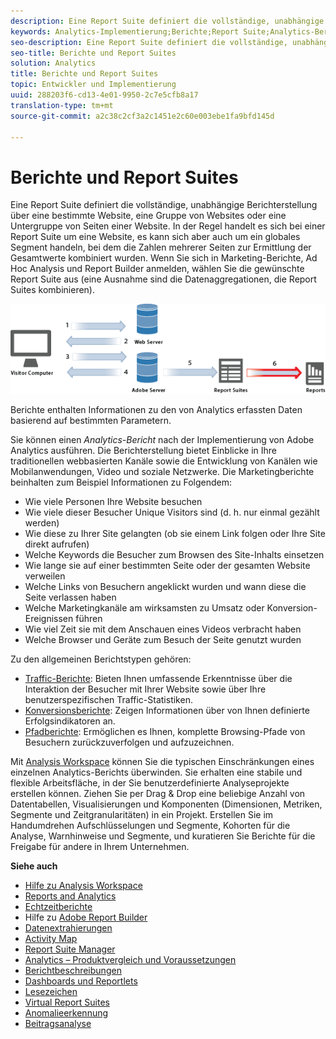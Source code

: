 ```yaml
---
description: Eine Report Suite definiert die vollständige, unabhängige Berichterstellung über eine bestimmte Website, eine Gruppe von Websites oder eine Untergruppe von Seiten einer Website. In der Regel handelt es sich bei einer Report Suite um eine Website, es kann sich aber auch um ein globales Segment handeln, bei dem die Zahlen mehrerer Seiten zur Ermittlung der Gesamtwerte kombiniert wurden. Wenn Sie sich in Marketing-Berichte, Ad Hoc Analysis und Report Builder anmelden, wählen Sie die gewünschte Report Suite aus (eine Ausnahme sind die Datenaggregationen, die Report Suites kombinieren).
keywords: Analytics-Implementierung;Berichte;Report Suite;Analytics-Bericht;globales Segment;Datenaggregationen;Datenaggregation;Report Suites kombinieren;Traffic;Konversion;Pfad
seo-description: Eine Report Suite definiert die vollständige, unabhängige Berichterstellung über eine bestimmte Website, eine Gruppe von Websites oder eine Untergruppe von Seiten einer Website. In der Regel handelt es sich bei einer Report Suite um eine Website, es kann sich aber auch um ein globales Segment handeln, bei dem die Zahlen mehrerer Seiten zur Ermittlung der Gesamtwerte kombiniert wurden. Wenn Sie sich in Marketing-Berichte, Ad Hoc Analysis und Report Builder anmelden, wählen Sie die gewünschte Report Suite aus (eine Ausnahme sind die Datenaggregationen, die Report Suites kombinieren).
seo-title: Berichte und Report Suites
solution: Analytics
title: Berichte und Report Suites
topic: Entwickler und Implementierung
uuid: 288203f6-cd13-4e01-9950-2c7e5cfb8a17
translation-type: tm+mt
source-git-commit: a2c38c2cf3a2c1451e2c60e003ebe1fa9bfd145d

---
```



# Berichte und Report Suites

Eine Report Suite definiert die vollständige, unabhängige Berichterstellung über eine bestimmte Website, eine Gruppe von Websites oder eine Untergruppe von Seiten einer Website. In der Regel handelt es sich bei einer Report Suite um eine Website, es kann sich aber auch um ein globales Segment handeln, bei dem die Zahlen mehrerer Seiten zur Ermittlung der Gesamtwerte kombiniert wurden. Wenn Sie sich in Marketing-Berichte, Ad Hoc Analysis und Report Builder anmelden, wählen Sie die gewünschte Report Suite aus (eine Ausnahme sind die Datenaggregationen, die Report Suites kombinieren).

![](assets/how-data-is-collected-6.png)

Berichte enthalten Informationen zu den von Analytics erfassten Daten basierend auf bestimmten Parametern.

Sie können einen *Analytics-Bericht* nach der Implementierung von Adobe Analytics ausführen. Die Berichterstellung bietet Einblicke in Ihre traditionellen webbasierten Kanäle sowie die Entwicklung von Kanälen wie Mobilanwendungen, Video und soziale Netzwerke. Die Marketingberichte beinhalten zum Beispiel Informationen zu Folgendem:

* Wie viele Personen Ihre Website besuchen
* Wie viele dieser Besucher Unique Visitors sind (d. h. nur einmal gezählt werden)
* Wie diese zu Ihrer Site gelangten (ob sie einem Link folgen oder Ihre Site direkt aufrufen)
* Welche Keywords die Besucher zum Browsen des Site-Inhalts einsetzen
* Wie lange sie auf einer bestimmten Seite oder der gesamten Website verweilen
* Welche Links von Besuchern angeklickt wurden und wann diese die Seite verlassen haben
* Welche Marketingkanäle am wirksamsten zu Umsatz oder Konversion-Ereignissen führen
* Wie viel Zeit sie mit dem Anschauen eines Videos verbracht haben
* Welche Browser und Geräte zum Besuch der Seite genutzt wurden

Zu den allgemeinen Berichtstypen gehören:

* [Traffic-Berichte](https://marketing.adobe.com/resources/help/en_US/reference/reports_traffic.html): Bieten Ihnen umfassende Erkenntnisse über die Interaktion der Besucher mit Ihrer Website sowie über Ihre benutzerspezifischen Traffic-Statistiken.
* [Konversionsberichte](https://marketing.adobe.com/resources/help/en_US/reference/reports_conversion.html): Zeigen Informationen über von Ihnen definierte Erfolgsindikatoren an.
* [Pfadberichte](https://marketing.adobe.com/resources/help/en_US/reference/reports_paths.html): Ermöglichen es Ihnen, komplette Browsing-Pfade von Besuchern zurückzuverfolgen und aufzuzeichnen.

Mit [Analysis Workspace](https://marketing.adobe.com/resources/help/en_US/analytics/analysis-workspace/) können Sie die typischen Einschränkungen eines einzelnen Analytics-Berichts überwinden. Sie erhalten eine stabile und flexible Arbeitsfläche, in der Sie benutzerdefinierte Analyseprojekte erstellen können. Ziehen Sie per Drag &amp; Drop eine beliebige Anzahl von Datentabellen, Visualisierungen und Komponenten (Dimensionen, Metriken, Segmente und Zeitgranularitäten) in ein Projekt. Erstellen Sie im Handumdrehen Aufschlüsselungen und Segmente, Kohorten für die Analyse, Warnhinweise und Segmente, und kuratieren Sie Berichte für die Freigabe für andere in Ihrem Unternehmen.

<p class="head"> <b>Siehe auch</b> </p>

* [Hilfe zu Analysis Workspace](/help/analyze/analysis-workspace/analysis-workspace-features.md)
* [Reports and Analytics](/help/analyze/reports-analytics/overview/report-overview.md)
* [Echtzeitberichte](https://marketing.adobe.com/resources/help/en_US/reference/realtime.html)
* Hilfe zu [Adobe Report Builder](https://marketing.adobe.com/resources/help/en_US/arb/)
* [Datenextrahierungen](https://marketing.adobe.com/resources/help/en_US/sc/user/data_extract.html)
* [Activity Map](https://marketing.adobe.com/resources/help/en_US/analytics/activitymap/)
* [Report Suite Manager](https://marketing.adobe.com/resources/help/en_US/reference/report_suites_admin.html)
* [Analytics – Produktvergleich und Voraussetzungen](https://marketing.adobe.com/resources/help/en_US/reference/analytics-product-comparison.html)
* [Berichtbeschreibungen](https://marketing.adobe.com/resources/help/en_US/reference/reports_descriptions.html)
* [Dashboards und Reportlets](https://marketing.adobe.com/resources/help/en_US/sc/user/dashboard.html)
* [Lesezeichen](/help/analyze/reports-analytics/bookmarks.md)
* [Virtual Report Suites](/help/components/vrs/vrs-about.md)
* [Anomalieerkennung](/help/analyze/analysis-workspace/virtual-analyst/c-anomaly-detection/anomaly-detection.md)
* [Beitragsanalyse](/help/analyze/analysis-workspace/virtual-analyst/contribution-analysis/ca-tokens.md)

